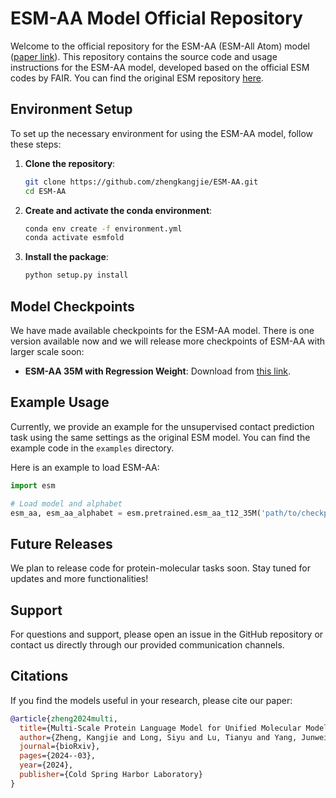 # ESM-AA Model Official Repository

Welcome to the official repository for the ESM-AA (ESM-All Atom) model ([paper link](https://arxiv.org/abs/2403.12995v3)). This repository contains the source code and usage instructions for the ESM-AA model, developed based on the official ESM codes by FAIR. You can find the original ESM repository [here](https://github.com/facebookresearch/esm).

## Environment Setup

To set up the necessary environment for using the ESM-AA model, follow these steps:

1. **Clone the repository**:
   ```bash
   git clone https://github.com/zhengkangjie/ESM-AA.git
   cd ESM-AA
   ```

2. **Create and activate the conda environment**:
   ```bash
   conda env create -f environment.yml
   conda activate esmfold
   ```

3. **Install the package**:
   ```bash
   python setup.py install
   ```

## Model Checkpoints

We have made available checkpoints for the ESM-AA model. There is one version available now and we will release more checkpoints of ESM-AA with larger scale soon:

- **ESM-AA 35M with Regression Weight**: Download from [this link](https://drive.google.com/drive/folders/13VjjFJ8Ger5zwrEs0iafe7p69y6K1lBo?usp=sharing).



## Example Usage

Currently, we provide an example for the unsupervised contact prediction task using the same settings as the original ESM model. You can find the example code in the `examples` directory.

Here is an example to load ESM-AA:

```python
import esm

# Load model and alphabet
esm_aa, esm_aa_alphabet = esm.pretrained.esm_aa_t12_35M('path/to/checkpoint')
```

## Future Releases

We plan to release code for protein-molecular tasks soon. Stay tuned for updates and more functionalities!

## Support

For questions and support, please open an issue in the GitHub repository or contact us directly through our provided communication channels.

## Citations <a name="citations"></a>

If you find the models useful in your research, please cite our paper:

```bibtex
@article{zheng2024multi,
  title={Multi-Scale Protein Language Model for Unified Molecular Modeling},
  author={Zheng, Kangjie and Long, Siyu and Lu, Tianyu and Yang, Junwei and Dai, Xinyu and Zhang, Ming and Nie, Zaiqing and Ma, Wei-Ying and Zhou, Hao},
  journal={bioRxiv},
  pages={2024--03},
  year={2024},
  publisher={Cold Spring Harbor Laboratory}
}
```
